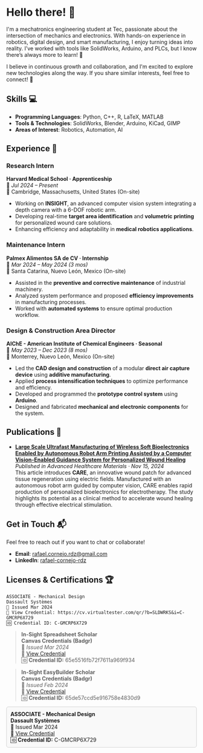 # Hello there! 👋

I'm a mechatronics engineering student at Tec, passionate about the intersection of mechanics and electronics. With hands-on experience in robotics, digital design, and smart manufacturing, I enjoy turning ideas into reality. I’ve worked with tools like SolidWorks, Arduino, and PLCs, but I know there’s always more to learn! 🌱

I believe in continuous growth and collaboration, and I'm excited to explore new technologies along the way. If you share similar interests, feel free to connect! 🚀

## Skills 💻

- **Programming Languages**: Python, C++, R, LaTeX, MATLAB  
- **Tools & Technologies**: SolidWorks, Blender, Arduino, KiCad, GIMP  
- **Areas of Interest**: Robotics, Automation, AI

## Experience 🔬  

### **Research Intern**  
**Harvard Medical School · Apprenticeship**  
📅 *Jul 2024 – Present*  
📍 Cambridge, Massachusetts, United States (On-site)  

- Working on **INSIGHT**, an advanced computer vision system integrating a depth camera with a 6-DOF robotic arm.  
- Developing real-time **target area identification** and **volumetric printing** for personalized wound care solutions.  
- Enhancing efficiency and adaptability in **medical robotics applications**.

### **Maintenance Intern**  
**Palmex Alimentos SA de CV · Internship**  
📅 *Mar 2024 – May 2024 (3 mos)*  
📍 Santa Catarina, Nuevo León, Mexico (On-site)  

- Assisted in the **preventive and corrective maintenance** of industrial machinery.  
- Analyzed system performance and proposed **efficiency improvements** in manufacturing processes.  
- Worked with **automated systems** to ensure optimal production workflow.

### **Design & Construction Area Director**  
**AIChE - American Institute of Chemical Engineers · Seasonal**  
📅 *May 2023 – Dec 2023 (8 mos)*  
📍 Monterrey, Nuevo León, Mexico (On-site)  

- Led the **CAD design and construction** of a modular **direct air capture device** using **additive manufacturing**.  
- Applied **process intensification techniques** to optimize performance and efficiency.  
- Developed and programmed the **prototype control system** using **Arduino**.  
- Designed and fabricated **mechanical and electronic components** for the system. 

## Publications 📄

- **[Large Scale Ultrafast Manufacturing of Wireless Soft Bioelectronics Enabled by Autonomous Robot Arm Printing Assisted by a Computer Vision-Enabled Guidance System for Personalized Wound Healing](https://doi.org/10.1002/adhm.202401735)**  
  *Published in Advanced Healthcare Materials · Nov 15, 2024*  
  This article introduces **CARE**, an innovative wound patch for advanced tissue regeneration using electric fields. Manufactured with an autonomous robot arm guided by computer vision, CARE enables rapid production of personalized bioelectronics for electrotherapy. The study highlights its potential as a clinical method to accelerate wound healing through effective electrical stimulation.

## Get in Touch 📬

Feel free to reach out if you want to chat or collaborate!

- **Email**: [rafael.cornejo.rdz@gmail.com](mailto:rafael.cornejo.rdz@gmail.com)  
- **LinkedIn**: [rafael-cornejo-rdz](https://www.linkedin.com/in/rafael-cornejo-rdz)  

## Licenses & Certifications 🏆  

```
ASSOCIATE - Mechanical Design
Dassault Systèmes
📅 Issued Mar 2024
🔗 View Credential: https://cv.virtualtester.com/qr/?b=SLDWRKS&i=C-GMCRP6X729
🆔 Credential ID: C-GMCRP6X729
```

> **In-Sight Spreadsheet Scholar**  
> **Canvas Credentials (Badgr)**  
> 📅 *Issued Mar 2024*  
> 🔗 [View Credential](https://api.badgr.io/public/assertions/U29-szh_ShyKUIMyCy-Zfw?identity__email=a00830973%40tec.mx)  
> 🆔 **Credential ID:** 65e5516fb72f7611a969f934  

> **In-Sight EasyBuilder Scholar**  
> **Canvas Credentials (Badgr)**  
> 📅 *Issued Feb 2024*  
> 🔗 [View Credential](https://api.badgr.io/public/assertions/mvssYe59TsW1AbgtD44BNQ?identity__email=a00830973%40tec.mx)  
> 🆔 **Credential ID:** 65de57ccd5e916758e4830d9  

<div style="border: 1px solid #ccc; padding: 10px; margin: 10px 0; border-radius: 5px; background: #f9f9f9;">
<strong>ASSOCIATE - Mechanical Design</strong><br>
<b>Dassault Systèmes</b><br>
📅 Issued Mar 2024<br>
🔗 <a href="https://cv.virtualtester.com/qr/?b=SLDWRKS&i=C-GMCRP6X729">View Credential</a><br>
🆔 <b>Credential ID:</b> C-GMCRP6X729
</div>

